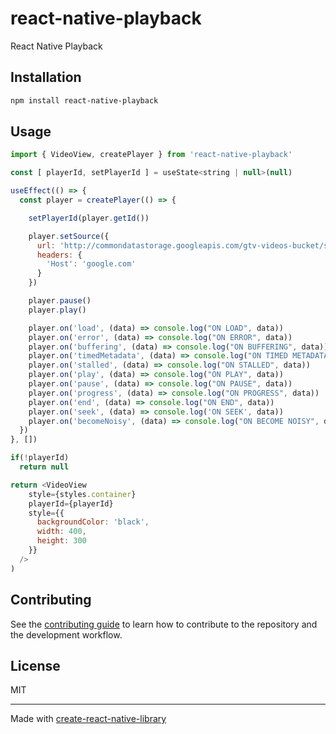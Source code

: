 # react-native-playback

React Native Playback

## Installation

```sh
npm install react-native-playback
```

## Usage

```js
import { VideoView, createPlayer } from 'react-native-playback'

const [ playerId, setPlayerId ] = useState<string | null>(null)

useEffect(() => {
  const player = createPlayer(() => {

    setPlayerId(player.getId())

    player.setSource({
      url: 'http://commondatastorage.googleapis.com/gtv-videos-bucket/sample/BigBuckBunny.mp4',
      headers: {
        'Host': 'google.com'
      }
    })

    player.pause()
    player.play()

    player.on('load', (data) => console.log("ON LOAD", data))
    player.on('error', (data) => console.log("ON ERROR", data))
    player.on('buffering', (data) => console.log("ON BUFFERING", data))
    player.on('timedMetadata', (data) => console.log("ON TIMED METADATA", data))
    player.on('stalled', (data) => console.log("ON STALLED", data))
    player.on('play', (data) => console.log("ON PLAY", data))
    player.on('pause', (data) => console.log("ON PAUSE", data))
    player.on('progress', (data) => console.log("ON PROGRESS", data))
    player.on('end', (data) => console.log("ON END", data))
    player.on('seek', (data) => console.log('ON SEEK', data))
    player.on('becomeNoisy', (data) => console.log("ON BECOME NOISY", data))
  })
}, [])

if(!playerId)
  return null

return <VideoView
    style={styles.container}
    playerId={playerId}
    style={{
      backgroundColor: 'black',
      width: 400,
      height: 300
    }}
  />
)
```

## Contributing

See the [contributing guide](CONTRIBUTING.md) to learn how to contribute to the repository and the development workflow.

## License

MIT

---

Made with [create-react-native-library](https://github.com/callstack/react-native-builder-bob)
